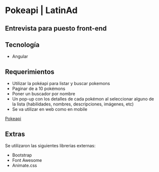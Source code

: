 # Pokeapi | LatinAd

## Entrevista para puesto front-end

## Tecnología

- Angular

## Requerimientos

- Utilizar la pokéapi para listar y buscar pokemons
- Paginar de a 10 pokémons
- Poner un buscador por nombre
- Un pop-up con los detalles de cada pokémon al seleccionar alguno de la lista
  (habilidades, nombres, descripciones, imágenes, etc)
- Se va utilizar en web como en mobile

[Pokeapi](https://pokeapi.co/docs/v2)

## Extras

Se utilizaron las siguientes librerias externas:

- Bootstrap
- Font Awesome
- Animate.css
